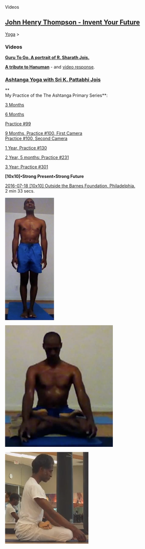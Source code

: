 Videos 

[John Henry Thompson - Invent Your Future](../index.html)
---------------------------------------------------------

    

[Yoga](../yoga.html)‎ > ‎

### Videos

[**Guru To Go. A portrait of R. Sharath Jois.**](http://www.youtube.com/watch?v=6dSAyFmmARI)  
  
[**A tribute to Hanuman**](http://www.youtube.com/watch?v=lQmVIRiHUho&feature=related) - and [video response](http://kpjdvd.wordpress.com/2011/07/05/flow-of-grace/).  

  

### [Ashtanga Yoga with Sri K. Pattabhi Jois](http://www.kpjashtanga.com/)

**  
My Practice of the The Ashtanga Primary Series**:  
  

[3 Months](http://www.youtube.com/watch?v=bIoiPerB8_Y&cc_load_policy=1)  

  
[6 Months](http://www.youtube.com/watch?v=L6M3EDv51Tk)  
  
[Practice #99](http://www.youtube.com/watch?v=upCetKXWseE)  
  
[9 Months, Practice #100, First Camera](http://www.youtube.com/watch?v=lVgjK5uJNPA)  
[Practice #100, Second Camera](http://www.youtube.com/watch?v=plPbLxta760)  
  
[1 Year, Practice #130](http://www.youtube.com/watch?v=1JmGc0qyk78)  

  

[2 Year, 5 months: Practice #231](http://www.youtube.com/watch?v=zjJI_3KuGR0)  

  

[3 Year: Practice #301](http://www.youtube.com/watch?v=4SZ3CslIb-s&feature=youtu.be)  

  

**\[10x10\]•Strong Present•Strong Future**

[2016-07-18 \[10x10\] Outside the Barnes Foundation, Philadelphia.](https://youtu.be/GyTlLZ-Xkmk)  
2 min 33 secs. 

[![](../_/rsrc/1357253400321/yoga/videos/standing-height=400&width=160.png)](http://www.johnhenrythompson.com/yoga/videos/standing.png?attredirects=0)  
  

[![](../_/rsrc/1357253459670/yoga/videos/lotus-height=400&width=353.png)](http://www.johnhenrythompson.com/yoga/videos/lotus.png?attredirects=0)

  

[![](../_/rsrc/1364792649122/yoga/videos/asj-2year-5month.png)](http://www.youtube.com/watch?v=zjJI_3KuGR0)

  

  


